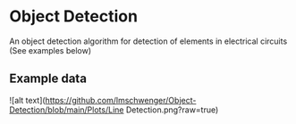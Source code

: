 # Object Detection

An object detection algorithm for detection of elements in electrical circuits (See examples below)
## Example data
![alt text](https://github.com/lmschwenger/Object-Detection/blob/main/Plots/Line Detection.png?raw=true)

